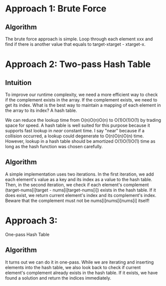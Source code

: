 # Approach 1: Brute Force

## Algorithm
The brute force approach is simple. Loop through each element xxx and find if there is another value that equals to target-xtarget - xtarget-x.


# Approach 2: Two-pass Hash Table

## Intuition
To improve our runtime complexity, we need a more efficient way to check if the complement exists in the array. If the complement exists, we need to get its index. What is the best way to maintain a mapping of each element in the array to its index? A hash table.

We can reduce the lookup time from O(n)O(n)O(n) to O(1)O(1)O(1) by trading space for speed. A hash table is well suited for this purpose because it supports fast lookup in *near* constant time. I say "near" because if a collision occurred, a lookup could degenerate to O(n)O(n)O(n) time. However, lookup in a hash table should be amortized O(1)O(1)O(1) time as long as the hash function was chosen carefully.

## Algorithm
A simple implementation uses two iterations. In the first iteration, we add each element's value as a key and its index as a value to the hash table. Then, in the second iteration, we check if each element's complement (target-nums[i]target - nums[i]target-nums[i]) exists in the hash table. If it does exist, we return current element's index and its complement's index. Beware that the complement must not be nums[i]nums[i]nums[i] itself!


# Approach 3: 
One-pass Hash Table

## Algorithm
It turns out we can do it in one-pass. While we are iterating and inserting elements into the hash table, we also look back to check if current element's complement already exists in the hash table. If it exists, we have found a solution and return the indices immediately.
